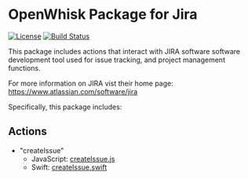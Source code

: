 # OpenWhisk Package for Jira

[![License](https://img.shields.io/badge/license-Apache--2.0-blue.svg)](http://www.apache.org/licenses/LICENSE-2.0)
[![Build Status](https://travis-ci.org/apache/incubator-openwhisk-package-jira.svg?branch=master)](https://travis-ci.org/apache/incubator-openwhisk-package-jira)

This package includes actions that interact with JIRA software
software development tool used for issue tracking, and project
management functions.

For more information on JIRA vist their home page:
https://www.atlassian.com/software/jira

Specifically, this package includes:

## Actions

* "createIssue"
    * JavaScript: [createIssue.js](https://github.com/apache/incubator-openwhisk-package-jira/blob/master/src/jirajs/createIssue.js)
    * Swift: [createIssue.swift](https://github.com/apache/incubator-openwhisk-package-jira/blob/master/src/jiraswift/createIssue.swift)

